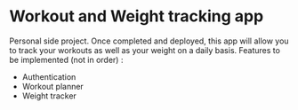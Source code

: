 # Workout and Weight tracking app

Personal side project.
Once completed and deployed, this app will allow you to track your workouts as well as your weight on a daily basis.
Features to be implemented (not in order) : 
  - Authentication
  - Workout planner
  - Weight tracker
